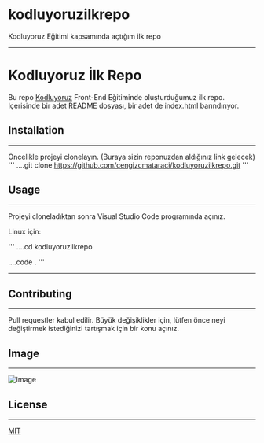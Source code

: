 # kodluyoruzilkrepo
Kodluyoruz Eğitimi kapsamında açtığım ilk repo

***

# Kodluyoruz İlk Repo

Bu repo [Kodluyoruz](https://www.kodluyoruz.org/) Front-End Eğitiminde oluşturduğumuz ilk repo. İçerisinde bir adet README dosyası, bir adet de index.html barındırıyor.

## Installation
---

Öncelikle projeyi clonelayın. (Buraya sizin reponuzdan aldığınız link gelecek)
'''
....git clone https://github.com/cengizcmataraci/kodluyoruzilkrepo.git
'''

## Usage
---

Projeyi cloneladıktan sonra Visual Studio Code programında açınız.

Linux için:

'''
....cd kodluyoruzilkrepo

....code . 
'''

---

## Contributing

---

Pull requestler kabul edilir. Büyük değişiklikler için, lütfen önce neyi değiştirmek istediğinizi tartışmak için bir konu açınız.


## Image
---

![Image](https://pixabay.com/tr/photos/manzara-do%c4%9fa-%c3%a7imen-tarla-cennet-3127859/)

## License
---

[MIT](https://choosealicense.com/licenses/mit/)
